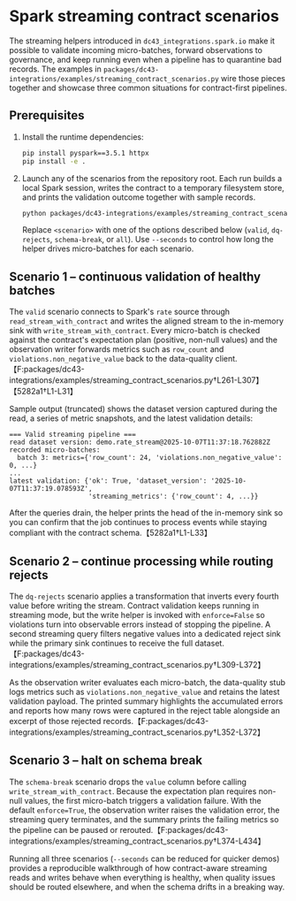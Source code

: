 # Spark streaming contract scenarios

The streaming helpers introduced in `dc43_integrations.spark.io` make it possible to
validate incoming micro-batches, forward observations to governance, and keep
running even when a pipeline has to quarantine bad records.  The examples in
`packages/dc43-integrations/examples/streaming_contract_scenarios.py` wire those
pieces together and showcase three common situations for contract-first
pipelines.

## Prerequisites

1. Install the runtime dependencies:

   ```bash
   pip install pyspark==3.5.1 httpx
   pip install -e .
   ```

2. Launch any of the scenarios from the repository root.  Each run builds a
   local Spark session, writes the contract to a temporary filesystem store, and
   prints the validation outcome together with sample records.

   ```bash
   python packages/dc43-integrations/examples/streaming_contract_scenarios.py <scenario>
   ```

   Replace `<scenario>` with one of the options described below (`valid`,
   `dq-rejects`, `schema-break`, or `all`).  Use `--seconds` to control how long
   the helper drives micro-batches for each scenario.

## Scenario 1 – continuous validation of healthy batches

The `valid` scenario connects to Spark's `rate` source through
`read_stream_with_contract` and writes the aligned stream to the in-memory sink
with `write_stream_with_contract`.  Every micro-batch is checked against the
contract's expectation plan (positive, non-null values) and the observation
writer forwards metrics such as `row_count` and `violations.non_negative_value`
back to the data-quality client.【F:packages/dc43-integrations/examples/streaming_contract_scenarios.py†L261-L307】【5282a1†L1-L31】

Sample output (truncated) shows the dataset version captured during the read, a
series of metric snapshots, and the latest validation details:

```
=== Valid streaming pipeline ===
read dataset version: demo.rate_stream@2025-10-07T11:37:18.762882Z
recorded micro-batches:
  batch 3: metrics={'row_count': 24, 'violations.non_negative_value': 0, ...}
...
latest validation: {'ok': True, 'dataset_version': '2025-10-07T11:37:19.078593Z',
                    'streaming_metrics': {'row_count': 4, ...}}
```

After the queries drain, the helper prints the head of the in-memory sink so you
can confirm that the job continues to process events while staying compliant
with the contract schema.【5282a1†L1-L33】

## Scenario 2 – continue processing while routing rejects

The `dq-rejects` scenario applies a transformation that inverts every fourth
value before writing the stream.  Contract validation keeps running in
streaming mode, but the write helper is invoked with `enforce=False` so
violations turn into observable errors instead of stopping the pipeline.  A
second streaming query filters negative values into a dedicated reject sink
while the primary sink continues to receive the full dataset.【F:packages/dc43-integrations/examples/streaming_contract_scenarios.py†L309-L372】

As the observation writer evaluates each micro-batch, the data-quality stub logs
metrics such as `violations.non_negative_value` and retains the latest
validation payload.  The printed summary highlights the accumulated errors and
reports how many rows were captured in the reject table alongside an excerpt of
those rejected records.【F:packages/dc43-integrations/examples/streaming_contract_scenarios.py†L352-L372】

## Scenario 3 – halt on schema break

The `schema-break` scenario drops the `value` column before calling
`write_stream_with_contract`.  Because the expectation plan requires non-null
values, the first micro-batch triggers a validation failure.  With the default
`enforce=True`, the observation writer raises the validation error, the
streaming query terminates, and the summary prints the failing metrics so the
pipeline can be paused or rerouted.【F:packages/dc43-integrations/examples/streaming_contract_scenarios.py†L374-L434】

Running all three scenarios (`--seconds` can be reduced for quicker demos)
provides a reproducible walkthrough of how contract-aware streaming reads and
writes behave when everything is healthy, when quality issues should be routed
elsewhere, and when the schema drifts in a breaking way.
